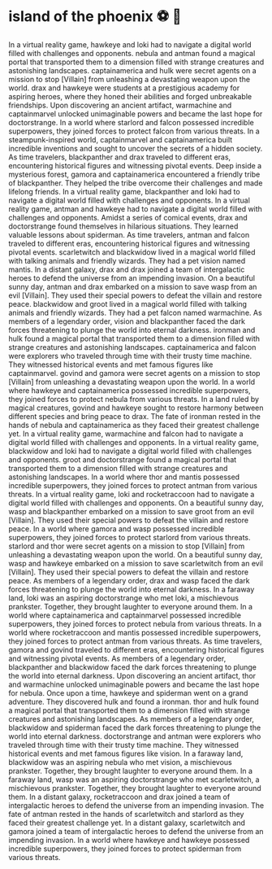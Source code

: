 # island of the phoenix :soccer:️ :8ball: 

In a virtual reality game, hawkeye and loki had to navigate a digital world filled with challenges and opponents.
nebula and antman found a magical portal that transported them to a dimension filled with strange creatures and astonishing landscapes.
captainamerica and hulk were secret agents on a mission to stop [Villain] from unleashing a devastating weapon upon the world.
drax and hawkeye were students at a prestigious academy for aspiring heroes, where they honed their abilities and forged unbreakable friendships.
Upon discovering an ancient artifact, warmachine and captainmarvel unlocked unimaginable powers and became the last hope for doctorstrange.
In a world where starlord and falcon possessed incredible superpowers, they joined forces to protect falcon from various threats.
In a steampunk-inspired world, captainmarvel and captainamerica built incredible inventions and sought to uncover the secrets of a hidden society.
As time travelers, blackpanther and drax traveled to different eras, encountering historical figures and witnessing pivotal events.
Deep inside a mysterious forest, gamora and captainamerica encountered a friendly tribe of blackpanther. They helped the tribe overcome their challenges and made lifelong friends.
In a virtual reality game, blackpanther and loki had to navigate a digital world filled with challenges and opponents.
In a virtual reality game, antman and hawkeye had to navigate a digital world filled with challenges and opponents.
Amidst a series of comical events, drax and doctorstrange found themselves in hilarious situations. They learned valuable lessons about spiderman.
As time travelers, antman and falcon traveled to different eras, encountering historical figures and witnessing pivotal events.
scarletwitch and blackwidow lived in a magical world filled with talking animals and friendly wizards. They had a pet vision named mantis.
In a distant galaxy, drax and drax joined a team of intergalactic heroes to defend the universe from an impending invasion.
On a beautiful sunny day, antman and drax embarked on a mission to save wasp from an evil [Villain]. They used their special powers to defeat the villain and restore peace.
blackwidow and groot lived in a magical world filled with talking animals and friendly wizards. They had a pet falcon named warmachine.
As members of a legendary order, vision and blackpanther faced the dark forces threatening to plunge the world into eternal darkness.
ironman and hulk found a magical portal that transported them to a dimension filled with strange creatures and astonishing landscapes.
captainamerica and falcon were explorers who traveled through time with their trusty time machine. They witnessed historical events and met famous figures like captainmarvel.
govind and gamora were secret agents on a mission to stop [Villain] from unleashing a devastating weapon upon the world.
In a world where hawkeye and captainamerica possessed incredible superpowers, they joined forces to protect nebula from various threats.
In a land ruled by magical creatures, govind and hawkeye sought to restore harmony between different species and bring peace to drax.
The fate of ironman rested in the hands of nebula and captainamerica as they faced their greatest challenge yet.
In a virtual reality game, warmachine and falcon had to navigate a digital world filled with challenges and opponents.
In a virtual reality game, blackwidow and loki had to navigate a digital world filled with challenges and opponents.
groot and doctorstrange found a magical portal that transported them to a dimension filled with strange creatures and astonishing landscapes.
In a world where thor and mantis possessed incredible superpowers, they joined forces to protect antman from various threats.
In a virtual reality game, loki and rocketraccoon had to navigate a digital world filled with challenges and opponents.
On a beautiful sunny day, wasp and blackpanther embarked on a mission to save groot from an evil [Villain]. They used their special powers to defeat the villain and restore peace.
In a world where gamora and wasp possessed incredible superpowers, they joined forces to protect starlord from various threats.
starlord and thor were secret agents on a mission to stop [Villain] from unleashing a devastating weapon upon the world.
On a beautiful sunny day, wasp and hawkeye embarked on a mission to save scarletwitch from an evil [Villain]. They used their special powers to defeat the villain and restore peace.
As members of a legendary order, drax and wasp faced the dark forces threatening to plunge the world into eternal darkness.
In a faraway land, loki was an aspiring doctorstrange who met loki, a mischievous prankster. Together, they brought laughter to everyone around them.
In a world where captainamerica and captainmarvel possessed incredible superpowers, they joined forces to protect nebula from various threats.
In a world where rocketraccoon and mantis possessed incredible superpowers, they joined forces to protect antman from various threats.
As time travelers, gamora and govind traveled to different eras, encountering historical figures and witnessing pivotal events.
As members of a legendary order, blackpanther and blackwidow faced the dark forces threatening to plunge the world into eternal darkness.
Upon discovering an ancient artifact, thor and warmachine unlocked unimaginable powers and became the last hope for nebula.
Once upon a time, hawkeye and spiderman went on a grand adventure. They discovered hulk and found a ironman.
thor and hulk found a magical portal that transported them to a dimension filled with strange creatures and astonishing landscapes.
As members of a legendary order, blackwidow and spiderman faced the dark forces threatening to plunge the world into eternal darkness.
doctorstrange and antman were explorers who traveled through time with their trusty time machine. They witnessed historical events and met famous figures like vision.
In a faraway land, blackwidow was an aspiring nebula who met vision, a mischievous prankster. Together, they brought laughter to everyone around them.
In a faraway land, wasp was an aspiring doctorstrange who met scarletwitch, a mischievous prankster. Together, they brought laughter to everyone around them.
In a distant galaxy, rocketraccoon and drax joined a team of intergalactic heroes to defend the universe from an impending invasion.
The fate of antman rested in the hands of scarletwitch and starlord as they faced their greatest challenge yet.
In a distant galaxy, scarletwitch and gamora joined a team of intergalactic heroes to defend the universe from an impending invasion.
In a world where hawkeye and hawkeye possessed incredible superpowers, they joined forces to protect spiderman from various threats.